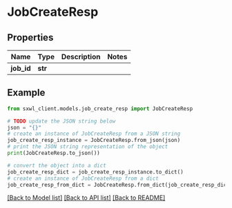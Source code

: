 # JobCreateResp


## Properties

Name | Type | Description | Notes
------------ | ------------- | ------------- | -------------
**job_id** | **str** |  | 

## Example

```python
from sxwl_client.models.job_create_resp import JobCreateResp

# TODO update the JSON string below
json = "{}"
# create an instance of JobCreateResp from a JSON string
job_create_resp_instance = JobCreateResp.from_json(json)
# print the JSON string representation of the object
print(JobCreateResp.to_json())

# convert the object into a dict
job_create_resp_dict = job_create_resp_instance.to_dict()
# create an instance of JobCreateResp from a dict
job_create_resp_from_dict = JobCreateResp.from_dict(job_create_resp_dict)
```
[[Back to Model list]](../README.md#documentation-for-models) [[Back to API list]](../README.md#documentation-for-api-endpoints) [[Back to README]](../README.md)


